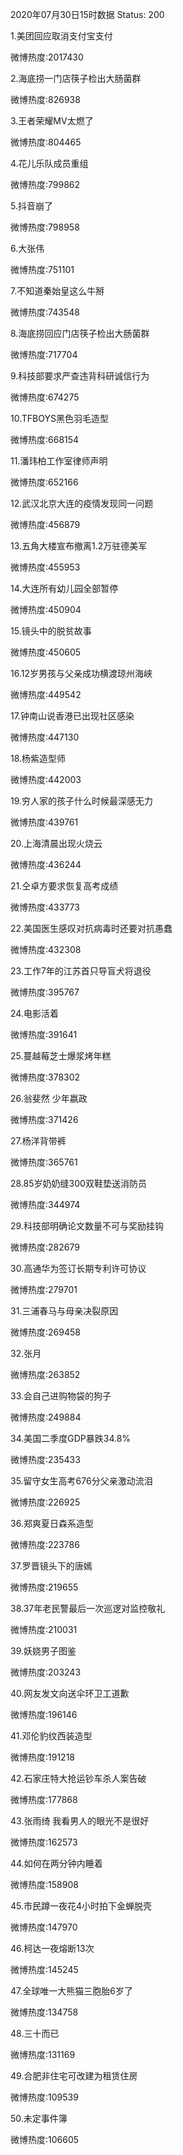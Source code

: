 2020年07月30日15时数据
Status: 200

1.美团回应取消支付宝支付

微博热度:2017430

2.海底捞一门店筷子检出大肠菌群

微博热度:826938

3.王者荣耀MV太燃了

微博热度:804465

4.花儿乐队成员重组

微博热度:799862

5.抖音崩了

微博热度:798958

6.大张伟

微博热度:751101

7.不知道秦始皇这么牛掰

微博热度:743548

8.海底捞回应门店筷子检出大肠菌群

微博热度:717704

9.科技部要求严查违背科研诚信行为

微博热度:674275

10.TFBOYS黑色羽毛造型

微博热度:668154

11.潘玮柏工作室律师声明

微博热度:652166

12.武汉北京大连的疫情发现同一问题

微博热度:456879

13.五角大楼宣布撤离1.2万驻德美军

微博热度:455953

14.大连所有幼儿园全部暂停

微博热度:450904

15.镜头中的脱贫故事

微博热度:450605

16.12岁男孩与父亲成功横渡琼州海峡

微博热度:449542

17.钟南山说香港已出现社区感染

微博热度:447130

18.杨紫造型师

微博热度:442003

19.穷人家的孩子什么时候最深感无力

微博热度:439761

20.上海清晨出现火烧云

微博热度:436244

21.仝卓方要求恢复高考成绩

微博热度:433773

22.美国医生感叹对抗病毒时还要对抗愚蠢

微博热度:432308

23.工作7年的江苏首只导盲犬将退役

微博热度:395767

24.电影活着

微博热度:391641

25.蔓越莓芝士爆浆烤年糕

微博热度:378302

26.翁斐然 少年嬴政

微博热度:371426

27.杨洋背带裤

微博热度:365761

28.85岁奶奶缝300双鞋垫送消防员

微博热度:344974

29.科技部明确论文数量不可与奖励挂钩

微博热度:282679

30.高通华为签订长期专利许可协议

微博热度:279701

31.三浦春马与母亲决裂原因

微博热度:269458

32.张月

微博热度:263852

33.会自己进购物袋的狗子

微博热度:249884

34.美国二季度GDP暴跌34.8%

微博热度:235433

35.留守女生高考676分父亲激动流泪

微博热度:226925

36.郑爽夏日森系造型

微博热度:223786

37.罗晋镜头下的唐嫣

微博热度:219655

38.37年老民警最后一次巡逻对监控敬礼

微博热度:210031

39.妖娆男子图鉴

微博热度:203243

40.网友发文向送伞环卫工道歉

微博热度:196146

41.邓伦豹纹西装造型

微博热度:191218

42.石家庄特大抢运钞车杀人案告破

微博热度:177868

43.张雨绮 我看男人的眼光不是很好

微博热度:162573

44.如何在两分钟内睡着

微博热度:158908

45.市民蹲一夜花4小时拍下金蝉脱壳

微博热度:147970

46.柯达一夜熔断13次

微博热度:145245

47.全球唯一大熊猫三胞胎6岁了

微博热度:134758

48.三十而已

微博热度:131169

49.合肥非住宅可改建为租赁住房

微博热度:109539

50.未定事件簿

微博热度:106605


